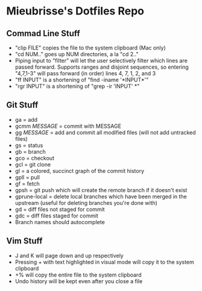 # Mieubrisse's Dotfiles Repo

## Commad Line Stuff
* "clip FILE" copies the file to the system clipboard (Mac only)
* "cd NUM.." goes up NUM directories, a la "cd 2.."
* Piping input to "filter" will let the user selectively filter which lines are passed forward. Supports ranges and disjoint sequences, so entering "4,7,1-3" will pass forward (in order) lines 4, 7, 1, 2, and 3
* "ff INPUT" is a shortening of "find -iname '\*INPUT\*'"
* "rgr INPUT" is a shortening of "grep -ir 'INPUT' \*"

## Git Stuff
* ga = add
* gcmm _MESSAGE_ = commit with MESSAGE
* gg _MESSAGE_ = add and commit all modified files (will not add untracked files)
* gs = status
* gb = branch
* gco = checkout
* gcl = git clone
* gl = a colored, succinct graph of the commit history
* gpll = pull
* gf = fetch
* gpsh = git push which will create the remote branch if it doesn't exist
* gprune-local = delete local branches which have been merged in the upstream (useful for deleting branches you're done with)
* gd = diff files not staged for commit
* gdc = diff files staged for commit
* Branch names should autocomplete

## Vim Stuff
* J and K will page down and up respectively
* Pressing + with text highlighted in visual mode will copy it to the system clipboard
* +% will copy the entire file to the system clipboard
* Undo history will be kept even after you close a file
